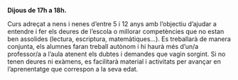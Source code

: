 
**Dijous de 17h a 18h.**

Curs adreçat a nens i nenes d’entre 5 i 12 anys amb l’objectiu d’ajudar a entendre i fer els deures de l’escola o millorar competències que no estan ben assolides (lectura, escriptura, matemàtiques…).
Es treballarà de manera conjunta, els alumnes faran treball autònom i hi haurà més d’un/a professor/a a l’aula atenent els dubtes i demandes que vagin sorgint. Si no tenen deures ni exàmens, es facilitarà material i activitats per avançar en l’aprenentatge que correspon a la seva edat.
